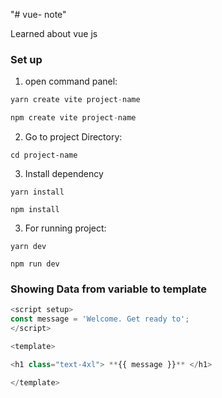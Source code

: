 "# vue- note"

Learned about vue js

### Set up
1. open command panel: 

```js
yarn create vite project-name

npm create vite project-name

```
2. Go to project Directory: 

```
cd project-name
```
3. Install dependency 

```
yarn install 

npm install

```
3. For running project:

```
yarn dev

npm run dev

```


### Showing Data from variable to template

```javascript
<script setup>
const message = 'Welcome. Get ready to';
</script>

<template>

<h1 class="text-4xl"> **{{ message }}** </h1>

</template>








